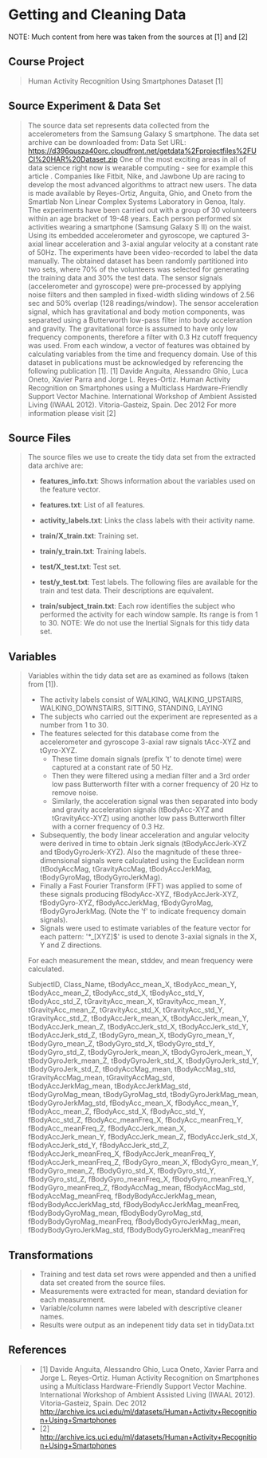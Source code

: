 # Getting and Cleaning Data
NOTE: Much content from here was taken from the sources at [1] and [2]

## Course Project
> Human Activity Recognition Using Smartphones Dataset [1]

## Source Experiment & Data Set
> The source data set represents data collected from the accelerometers from the Samsung Galaxy S smartphone. The data set archive can be downloaded from:
> Data Set URL: https://d396qusza40orc.cloudfront.net/getdata%2Fprojectfiles%2FUCI%20HAR%20Dataset.zip
> One of the most exciting areas in all of data science right now is wearable computing - see for example this article . Companies like Fitbit, Nike, and Jawbone Up are racing to develop the most advanced algorithms to attract new users.
> The data is made available by Reyes-Ortiz, Anguita, Ghio, and Oneto from the Smartlab Non Linear Complex Systems Laboratory in Genoa, Italy.
> The experiments have been carried out with a group of 30 volunteers within an age bracket of 19-48 years. Each person performed six activities wearing a smartphone (Samsung Galaxy S II) on the waist. Using its embedded accelerometer and gyroscope, we captured 3-axial linear acceleration and 3-axial angular velocity at a constant rate of 50Hz. The experiments have been video-recorded to label the data manually. The obtained dataset has been randomly partitioned into two sets, where 70% of the volunteers was selected for generating the training data and 30% the test data.
> The sensor signals (accelerometer and gyroscope) were pre-processed by applying noise filters and then sampled in fixed-width sliding windows of 2.56 sec and 50% overlap (128 readings/window). The sensor acceleration signal, which has gravitational and body motion components, was separated using a Butterworth low-pass filter into body acceleration and gravity. The gravitational force is assumed to have only low frequency components, therefore a filter with 0.3 Hz cutoff frequency was used. From each window, a vector of features was obtained by calculating variables from the time and frequency domain.
> Use of this dataset in publications must be acknowledged by referencing the following publication [1].
> [1] Davide Anguita, Alessandro Ghio, Luca Oneto, Xavier Parra and Jorge L. Reyes-Ortiz. Human Activity Recognition on Smartphones using a Multiclass Hardware-Friendly Support Vector Machine. International Workshop of Ambient Assisted Living (IWAAL 2012). Vitoria-Gasteiz, Spain. Dec 2012
> For more information please visit [2]

## Source Files
> The source files we use to create the tidy data set from the extracted data archive are:
>
> - **features_info.txt**: Shows information about the variables used on the feature vector.
> - **features.txt**: List of all features.
> - **activity_labels.txt**: Links the class labels with their activity name.
> - **train/X_train.txt**: Training set.
> - **train/y_train.txt**: Training labels.
> - **test/X_test.txt**: Test set.
> - **test/y_test.txt**: Test labels.
> The following files are available for the train and test data. Their descriptions are equivalent.
>
> - **train/subject_train.txt**: Each row identifies the subject who performed the activity for each window sample. Its range is from 1 to 30.
> NOTE: We do not use the Inertial Signals for this tidy data set.

## Variables
> Variables within the tidy data set are as examined as follows (taken from [1]).
> - The activity labels consist of WALKING, WALKING_UPSTAIRS, WALKING_DOWNSTAIRS, SITTING, STANDING, LAYING
> - The subjects who carried out the experiment are represented as a number from 1 to 30.
> - The features selected for this database come from the accelerometer and gyroscope 3-axial raw signals tAcc-XYZ and tGyro-XYZ. 
>   + These time domain signals (prefix 't' to denote time) were captured at a constant rate of 50 Hz. 
>   + Then they were filtered using a median filter and a 3rd order low pass Butterworth filter with a corner frequency of 20 Hz to remove noise.
>   + Similarly, the acceleration signal was then separated into body and gravity acceleration signals (tBodyAcc-XYZ and tGravityAcc-XYZ) using another low pass Butterworth filter with a corner frequency of 0.3 Hz.
> - Subsequently, the body linear acceleration and angular velocity were derived in time to obtain Jerk signals (tBodyAccJerk-XYZ and tBodyGyroJerk-XYZ). Also the magnitude of these three-dimensional signals were calculated using the Euclidean norm (tBodyAccMag, tGravityAccMag, tBodyAccJerkMag, tBodyGyroMag, tBodyGyroJerkMag).
> - Finally a Fast Fourier Transform (FFT) was applied to some of these signals producing fBodyAcc-XYZ, fBodyAccJerk-XYZ, fBodyGyro-XYZ, fBodyAccJerkMag, fBodyGyroMag, fBodyGyroJerkMag. (Note the 'f' to indicate frequency domain signals).
> - Signals were used to estimate variables of the feature vector for each pattern: '*_[XYZ]$' is used to denote 3-axial signals in the X, Y and Z directions.
>
> For each measurement the mean, stddev, and mean frequency were calculated.
>
> SubjectID, Class_Name, tBodyAcc_mean_X, tBodyAcc_mean_Y, tBodyAcc_mean_Z, tBodyAcc_std_X, tBodyAcc_std_Y, tBodyAcc_std_Z, tGravityAcc_mean_X, tGravityAcc_mean_Y, tGravityAcc_mean_Z, tGravityAcc_std_X, tGravityAcc_std_Y, tGravityAcc_std_Z, tBodyAccJerk_mean_X, tBodyAccJerk_mean_Y, tBodyAccJerk_mean_Z, tBodyAccJerk_std_X, tBodyAccJerk_std_Y, tBodyAccJerk_std_Z, tBodyGyro_mean_X, tBodyGyro_mean_Y, tBodyGyro_mean_Z, tBodyGyro_std_X, tBodyGyro_std_Y, tBodyGyro_std_Z, tBodyGyroJerk_mean_X, tBodyGyroJerk_mean_Y, tBodyGyroJerk_mean_Z, tBodyGyroJerk_std_X, tBodyGyroJerk_std_Y, tBodyGyroJerk_std_Z, tBodyAccMag_mean, tBodyAccMag_std, tGravityAccMag_mean, tGravityAccMag_std, tBodyAccJerkMag_mean, tBodyAccJerkMag_std, tBodyGyroMag_mean, tBodyGyroMag_std, tBodyGyroJerkMag_mean, tBodyGyroJerkMag_std, fBodyAcc_mean_X, fBodyAcc_mean_Y, fBodyAcc_mean_Z, fBodyAcc_std_X, fBodyAcc_std_Y, fBodyAcc_std_Z, fBodyAcc_meanFreq_X, fBodyAcc_meanFreq_Y, fBodyAcc_meanFreq_Z, fBodyAccJerk_mean_X, fBodyAccJerk_mean_Y, fBodyAccJerk_mean_Z, fBodyAccJerk_std_X, fBodyAccJerk_std_Y, fBodyAccJerk_std_Z, fBodyAccJerk_meanFreq_X, fBodyAccJerk_meanFreq_Y, fBodyAccJerk_meanFreq_Z, fBodyGyro_mean_X, fBodyGyro_mean_Y, fBodyGyro_mean_Z, fBodyGyro_std_X, fBodyGyro_std_Y, fBodyGyro_std_Z, fBodyGyro_meanFreq_X, fBodyGyro_meanFreq_Y, fBodyGyro_meanFreq_Z, fBodyAccMag_mean, fBodyAccMag_std, fBodyAccMag_meanFreq, fBodyBodyAccJerkMag_mean, fBodyBodyAccJerkMag_std, fBodyBodyAccJerkMag_meanFreq, fBodyBodyGyroMag_mean, fBodyBodyGyroMag_std, fBodyBodyGyroMag_meanFreq, fBodyBodyGyroJerkMag_mean, fBodyBodyGyroJerkMag_std, fBodyBodyGyroJerkMag_meanFreq

## Transformations
> 
> - Training and test data set rows were appended and then a unified data set created from the source files.
> - Measurements were extracted for mean, standard deviation for each measurement.
> - Variable/column names were labeled with descriptive cleaner names.
> - Results were output as an indepenent tidy data set in tidyData.txt

## References
> - [1] Davide Anguita, Alessandro Ghio, Luca Oneto, Xavier Parra and Jorge L. Reyes-Ortiz. Human Activity Recognition on Smartphones using a Multiclass Hardware-Friendly Support Vector Machine. International Workshop of Ambient Assisted Living (IWAAL 2012). Vitoria-Gasteiz, Spain. Dec 2012 http://archive.ics.uci.edu/ml/datasets/Human+Activity+Recognition+Using+Smartphones
> - [2] http://archive.ics.uci.edu/ml/datasets/Human+Activity+Recognition+Using+Smartphones
